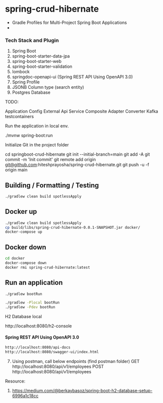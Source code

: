 # spring-crud-hibernate

- Gradle Profiles for Multi-Project Spring Boot Applications
-

### Tech Stack and Plugin

1. Spring Boot
2. spring-boot-starter-data-jpa
3. spring-boot-starter-web
4. spring-boot-starter-validation
5. lombock
6. springdoc-openapi-ui (Spring REST API Using OpenAPI 3.0)
7. Spring Profile
8. JSONB Column type (search entity)
9. Postgres Database

TODO:

Application Config
External Api Service
Composite Adapter
Converter
Kafka
testcontainers
 
Run the application in local env.

./mvnw spring-boot:run

Initialize Git in the project folder

cd springboot-crud-hibernate git init --initial-branch=main git add -A git commit -m 'Init commit' git remote add origin
git@github.com:hiteshprayosha/spring-crud-hibernate.git git push -u -f origin main

## Building / Formatting / Testing

```bash
./gradlew clean build spotlessApply
```

## Docker up

```bash
./gradlew clean build spotlessApply
cp build/libs/spring-crud-hibernate-0.0.1-SNAPSHOT.jar docker/
docker-compose up
```

## Docker down

```bash
cd docker
docker-compose down
docker rmi spring-crud-hibernate:latest
```

## Run an application

```bash
./gradlew bootRun

./gradlew -Plocal bootRun
./gradlew -Pdev bootRun
```

H2 Database local

http://localhost:8080/h2-console

#### Spring REST API Using OpenAPI 3.0

```html
http://localhost:8080/api-docs
http://localhost:8080/swagger-ui/index.html


```

7. Using postman, call below endpoints (find postman folder)
   GET http://localhost:8080/api/v1/employees
   POST http://localhost:8080/api/v1/employees

Resource:

1. https://medium.com/@berkaybasoz/spring-boot-h2-database-setup-6996a1c18cc